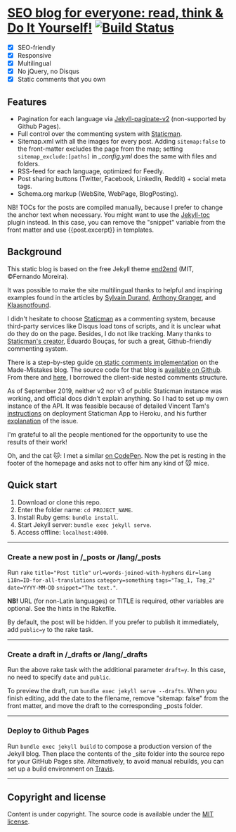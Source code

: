 # [SEO blog for everyone: read, think & Do It Yourself!](https://do-your-own-seo.com/en/) [![Build Status](https://travis-ci.com/do-your-own-seo/do-your-own-seo.github.io.svg?branch=source)](https://travis-ci.com/do-your-own-seo/do-your-own-seo.github.io)

* [x] SEO-friendly
* [x] Responsive
* [x] Multilingual
* [x] No jQuery, no Disqus
* [x] Static comments that you own

## Features 

* Pagination for each language via [Jekyll-paginate-v2](https://github.com/sverrirs/jekyll-paginate-v2) (non-supported by Github Pages).
* Full control over the commenting system with [Staticman](https://github.com/eduardoboucas/staticman).
* Sitemap.xml with all the images for every post. Adding `sitemap:false` to the front-matter excludes the page from the map; setting `sitemap_exclude:[paths]` in *\_config.yml* does the same with files and folders.
* RSS-feed for each language, optimized for Feedly.
* Post sharing buttons (Twitter, Facebook, LinkedIn, Reddit) + social meta tags.
* Schema.org markup (WebSite, WebPage, BlogPosting).

NB! TOCs for the posts are compiled manually, because I prefer to change the anchor text when necessary. You might want to use the [Jekyll-toc](https://github.com/toshimaru/jekyll-toc) plugin instead. In this case, you can remove the "snippet" variable from the front matter and use {{post.excerpt}} in templates.

## Background

This static blog is based on the free Jekyll theme [end2end](https://nandomoreirame.github.io/end2end/blog/) (MIT, &copy;Fernando Moreira).

It was possible to make the site multilingual thanks to helpful and inspiring examples found in the articles by [Sylvain Durand](https://www.sylvaindurand.org/making-jekyll-multilingual/), [Anthony Granger](http://chocanto.me/2016/04/16/jekyll-multilingual.html), and [Klaasnotfound](https://www.klaasnotfound.com/2017/02/16/proper-multilingual-site-with-github-pages-and-jekyll/).

I didn't hesitate to choose [Staticman](https://staticman.net/) as a commenting system, because third-party services like Disqus load tons of scripts, and it is unclear what do they do on the page. Besides, I do not like tracking. Many thanks to [Staticman's creator](https://github.com/eduardoboucas), Eduardo Bouças, for such a great, Github-friendly commenting system.

There is a step-by-step guide [on static comments implementation](https://mademistakes.com/articles/jekyll-static-comments/) on the Made-Mistakes blog. The source code for that blog is [available on Github](https://github.com/mmistakes/made-mistakes-jekyll). From there and [here](https://github.com/mmistakes/minimal-mistakes), I borrowed the client-side nested comments structure. 

As of September 2019, neither v2 nor v3 of public Staticman instance was working, and official docs didn't explain anything. So I had to set up my own instance of the API. It was feasible because of detailed Vincent Tam's [instructions](https://vincenttam.gitlab.io/post/2018-09-16-staticman-powered-gitlab-pages/2/) on deployment Staticman App to Heroku, and his further [explanation](https://github.com/eduardoboucas/staticman/issues/299#issuecomment-508029359) of the issue.

I'm grateful to all the people mentioned for the opportunity to use the results of their work!

Oh, and the cat :cat:: I met a similar [on CodePen](https://codepen.io/agoodwin/pen/ypeWYE). Now the pet is resting in the footer of the homepage and asks not to offer him any kind of :mouse: mice.

## Quick start

1. Download or clone this repo.
2. Enter the folder name: `cd PROJECT_NAME`.
3. Install Ruby gems: `bundle install`.
4. Start Jekyll server: `bundle exec jekyll serve`.
5. Access offline: `localhost:4000`.

---
### Create a new post in /\_posts or /lang/\_posts

Run `rake` `title="Post title"` `url=words-joined-with-hyphens`
				`dir=lang` `i18n=ID-for-all-translations`
				`category=something` `tags="Tag_1, Tag_2"`
				`date=YYYY-MM-DD` `snippet="The text."`.

**NB!** URL (for non-Latin languages) or TITLE is required, other variables are optional. See the hints in the Rakefile.

By default, the post will be hidden. If you prefer to publish it immediately, add `public=y` to the rake task. 

---
### Create a draft in /\_drafts or /lang/\_drafts

Run the above rake task with the additional parameter `draft=y`. In this case, no need to specify `date` and `public`.

To preview the draft, run `bundle exec jekyll serve --drafts`. When you finish editing, add the date to the filename, remove "sitemap: false" from the front matter, and move the draft to the corresponding \_posts folder.

---
### Deploy to Github Pages

Run `bundle exec jekyll build` to compose a production version of the Jekyll blog. Then place the contents of the \_site folder into the source repo for your GitHub Pages site. Alternatively, to avoid manual rebuilds, you can set up a build environment on [Travis](https://jekyllrb.com/docs/continuous-integration/travis-ci/).

---
## Copyright and license

Content is under copyright. The source code is available under the [MIT license](https://github.com/do-your-own-seo/do-your-own-seo.github.io/blob/source/LICENSE).